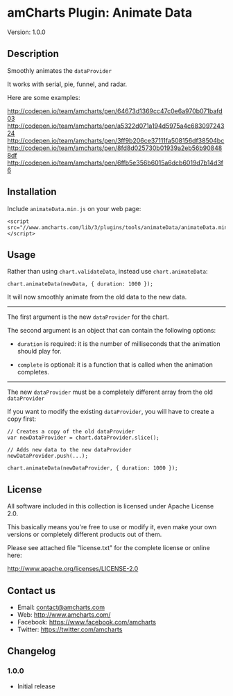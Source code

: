 # amCharts Plugin: Animate Data

Version: 1.0.0


## Description

Smoothly animates the `dataProvider`

It works with serial, pie, funnel, and radar.

Here are some examples:

http://codepen.io/team/amcharts/pen/64673d1369cc47c0e6a970b071bafd03
http://codepen.io/team/amcharts/pen/a5322d071a194d5975a4c68309724324
http://codepen.io/team/amcharts/pen/3ff9b206ce37111fa508156df38504bc
http://codepen.io/team/amcharts/pen/8fd8d025730b01939a2eb56b908488df
http://codepen.io/team/amcharts/pen/6ffb5e356b6015a6dcb6019d7b14d3f6


## Installation

Include `animateData.min.js` on your web page:

```
<script src="//www.amcharts.com/lib/3/plugins/tools/animateData/animateData.min.js"></script>
```

## Usage

Rather than using `chart.validateData`, instead use `chart.animateData`:

```
chart.animateData(newData, { duration: 1000 });
```

It will now smoothly animate from the old data to the new data.

----

The first argument is the new `dataProvider` for the chart.

The second argument is an object that can contain the following options:

* `duration` is required: it is the number of milliseconds that the animation should play for.

* `complete` is optional: it is a function that is called when the animation completes.

----

The new `dataProvider` must be a completely different array from the old `dataProvider`

If you want to modify the existing `dataProvider`, you will have to create a copy first:

```
// Creates a copy of the old dataProvider
var newDataProvider = chart.dataProvider.slice();

// Adds new data to the new dataProvider
newDataProvider.push(...);

chart.animateData(newDataProvider, { duration: 1000 });
```


## License

All software included in this collection is licensed under Apache License 2.0.

This basically means you're free to use or modify it, even make your own
versions or completely different products out of them.

Please see attached file "license.txt" for the complete license or online here:

http://www.apache.org/licenses/LICENSE-2.0


## Contact us

* Email: contact@amcharts.com
* Web: http://www.amcharts.com/
* Facebook: https://www.facebook.com/amcharts
* Twitter: https://twitter.com/amcharts


## Changelog

### 1.0.0
* Initial release
